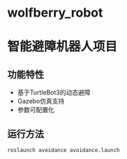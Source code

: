 # wolfberry_robot
# 智能避障机器人项目
## 功能特性
- 基于TurtleBot3的动态避障
- Gazebo仿真支持
- 参数可配置化

## 运行方法
```bash
roslaunch avoidance avoidance.launch
